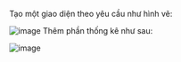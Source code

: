 Tạo một giao diện theo yêu cầu như hình vẽ:

![image](https://github.com/tham2302/FE_project/assets/143054618/dea03647-9dab-4b09-90e5-84ef09337952)
Thêm phần thống kê như sau:

![image](https://github.com/tham2302/FE_project/assets/143054618/fc839224-781a-4c3c-a359-1d0939cb5430)



